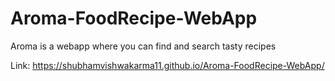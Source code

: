 # Aroma-FoodRecipe-WebApp
Aroma is a webapp where you can find and search tasty recipes 

Link: https://shubhamvishwakarma11.github.io/Aroma-FoodRecipe-WebApp/
